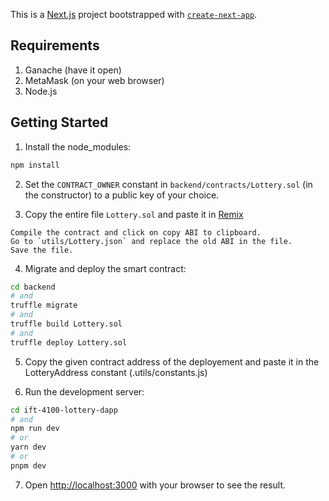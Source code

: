 This is a [Next.js](https://nextjs.org/) project bootstrapped with [`create-next-app`](https://github.com/vercel/next.js/tree/canary/packages/create-next-app).

## Requirements

1. Ganache (have it open)
2. MetaMask (on your web browser)
3. Node.js

## Getting Started

1. Install the node_modules:

```bash
npm install
```

2. Set the `CONTRACT_OWNER` constant in `backend/contracts/Lottery.sol` (in the constructor) to a public key of your choice.

3. Copy the entire file `Lottery.sol` and paste it in [Remix](https://remix.ethereum.org)

```
Compile the contract and click on copy ABI to clipboard.
Go to `utils/Lottery.json` and replace the old ABI in the file.
Save the file.
```

4. Migrate and deploy the smart contract:

```bash
cd backend
# and
truffle migrate
# and
truffle build Lottery.sol
# and
truffle deploy Lottery.sol
```

5. Copy the given contract address of the deployement and paste it in the LotteryAddress constant (.utils/constants.js)

6. Run the development server:

```bash
cd ift-4100-lottery-dapp
# and
npm run dev
# or
yarn dev
# or
pnpm dev
```

7. Open [http://localhost:3000](http://localhost:3000) with your browser to see the result.
